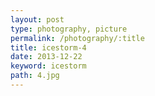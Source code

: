 ```yaml
---
layout: post
type: photography, picture
permalink: /photography/:title
title: icestorm-4
date: 2013-12-22
keyword: icestorm
path: 4.jpg
---
```



